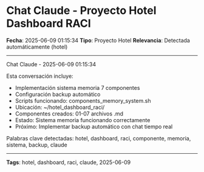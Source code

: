 # Chat Claude - Proyecto Hotel Dashboard RACI
**Fecha**: 2025-06-09 01:15:34
**Tipo**: Proyecto Hotel
**Relevancia**: Detectada automáticamente (hotel)

---

Chat Claude - 2025-06-09 01:15:34

Esta conversación incluye:
- Implementación sistema memoria 7 componentes
- Configuración backup automático
- Scripts funcionando: components_memory_system.sh
- Ubicación: ~/hotel_dashboard_raci/
- Componentes creados: 01-07 archivos .md
- Estado: Sistema memoria funcionando correctamente
- Próximo: Implementar backup automático con chat tiempo real

Palabras clave detectadas: hotel, dashboard, raci, componente, memoria, sistema, backup, claude

---

**Tags**: hotel, dashboard, raci, claude, 2025-06-09
